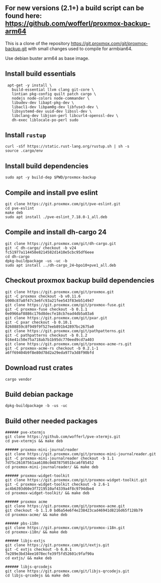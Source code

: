 ## For new versions (2.1+) a build script can be found here: https://github.com/wofferl/proxmox-backup-arm64

This is a clone of the repository https://git.proxmox.com/git/proxmox-backup.git with small changes used to compile for armbian64.

Use debian buster arm64 as base image.

## Install build essentials
```
 apt-get -y install \
   build-essential llvm clang git-core \
   lintian pkg-config quilt patch cargo \
   nodejs node-colors node-commander \
   libudev-dev libapt-pkg-dev \
   libacl1-dev libpam0g-dev libfuse3-dev \
   libsystemd-dev uuid-dev libssl-dev \
   libclang-dev libjson-perl libcurl4-openssl-dev \
   dh-exec liblocale-po-perl sudo
```

## Install ``rustup``
```
curl -sSf https://static.rust-lang.org/rustup.sh | sh -s 
source .cargo/env
```

## Install build dependencies
```
sudo apt -y build-dep $PWD/proxmox-backup
```

## Compile and install pve eslint
```
git clone https://git.proxmox.com/git/pve-eslint.git
cd pve-eslint 
make deb
sudo apt install ./pve-eslint_7.18.0-1_all.deb
```

## Compile and install dh-cargo 24
```
git clone https://git.proxmox.com/git/dh-cargo.git
git -C dh-cargo/ checkout -b v24 fc51977a114458e8214582d1410e5cbc95df6eee
cd dh-cargo
dpkg-buildpackage -us -uc -b
sudo apt install ../dh-cargo_24~bpo10+pve1_all.deb
```

## Checkout proxmox backup build dependencies
```
git clone https://git.proxmox.com/git/proxmox.git
git -C proxmox checkout -b v0.11.6 b900c87a8f47c3e6fc93a21fee543f83eb514947
git clone https://git.proxmox.com/git/proxmox-fuse.git
git -C proxmox-fuse checkout -b 0.1.1 0e0966af8886c176d8decfe18cb7ead4db5a83a6
git clone https://git.proxmox.com/git/pxar.git
git -C pxar checkout -b 0.10.1 82608859c8f949f9f527eeb891b42897bc2675a0
git clone https://git.proxmox.com/git/pathpatterns.git
git -C pathpatterns checkout -b 0.1.2 916e41c50e75a718ab7b1b95dc770eed9cd7a403
git clone https://git.proxmox.com/git/proxmox-acme-rs.git
git -C proxmox-acme-rs checkout -b 0.2.1-1 a6ff69404b9f8e80d78d2a29eda977a3d8f90bfd
```

## Download rust crates
```
cargo vendor
```

## Build debian package
```
dpkg-buildpackage -b -us -uc
```


## Build other needed packages

```
###### pve-xtermjs
git clone https://github.com/wofferl/pve-xtermjs.git
cd pve-xtermjs && make deb

###### proxmox-mini-journalreader
git clone https://git.proxmox.com/git/proxmox-mini-journalreader.git
git -C proxmox-mini-journalreader checkout -b 1.1 7d75c26107561aa6108c0487875051bca6f85452
cd proxmox-mini-journalreader/ && make deb

###### proxmox-widget-toolkit
git clone https://git.proxmox.com/git/proxmox-widget-toolkit.git
git -C proxmox-widget-toolkit checkout -b 2.6-1 ac4b6393d60e3f7219510af4339a4f8c9794dbe4
cd proxmox-widget-toolkit/ && make deb

###### proxmox acme
git clone https://git.proxmox.com/git/proxmox-acme.git
git checkout -b 1.1.0 bd6a54e6f4e238423cad46941d8216d65f128b79
cd proxmox-acme/ && make deb

###### pbs-i18n
git clone https://git.proxmox.com/git/proxmox-i18n.git
cd proxmox-i18n/ && make deb

###### libjs-extjs
git clone https://git.proxmox.com/git/extjs.git
git -C extjs checkout -b 6.0.1 7e289e3bd34ee1078ecfe39f5fd52601c9faf90a
cd extjs/ && make deb

###### libjs-qrcodejs
git clone https://git.proxmox.com/git/libjs-qrcodejs.git
cd libjs-qrcodejs && make deb
```
